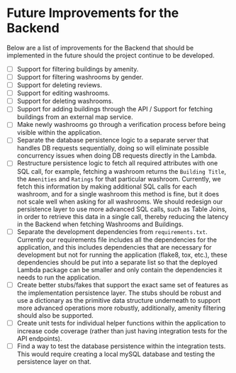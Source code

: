 # Future Improvements for the Backend

Below are a list of improvements for the Backend that should be implemented in the future should the project continue to be developed.

- [ ] Support for filtering buildings by amenity.
- [ ] Support for filtering washrooms by gender.
- [ ] Support for deleting reviews.
- [ ] Support for editing washrooms.
- [ ] Support for deleting washrooms.
- [ ] Support for adding buildings through the API / Support for fetching buildings from an external map service.
- [ ] Make newly washrooms go through a verification process before being visible within the application.
- [ ] Separate the database persistence logic to a separate server that handles DB requests sequentially, doing so will eliminate possible concurrency issues when doing DB requests directly in the Lambda.
- [ ] Restructure persistence logic to fetch all required attributes with one SQL call, for example, fetching a washroom returns the `Building Title`, the `Amenities` and `Ratings` for that particular washroom. Currently, we fetch this information by making additional SQL calls for each washroom, and for a single washroom this method is fine, but it does not scale well when asking for all washrooms. We should redesign our persistence layer to use more advanced SQL calls, such as Table Joins, in order to retrieve this data in a single call, thereby reducing the latency in the Backend when fetching Washrooms and Buildings.
- [ ] Separate the development dependencies from `requirements.txt`. Currently our requirements file includes all the dependencies for the application, and this includes dependencies that are necessary for development but not for running the application (flake8, tox, etc.), these dependencies should be put into a separate list so that the deployed Lambda package can be smaller and only contain the dependencies it needs to run the application.
- [ ] Create better stubs/fakes that support the exact same set of features as the implementation persistence layer. The stubs should be robust and use a dictionary as the primitive data structure underneath to support more advanced operations more robustly, additionally, amenity filtering should also be supported.
- [ ] Create unit tests for individual helper functions within the application to increase code coverage (rather than just having integration tests for the API endpoints).
- [ ] Find a way to test the database persistence within the integration tests. This would require creating a local mySQL database and testing the persistence layer on that.
